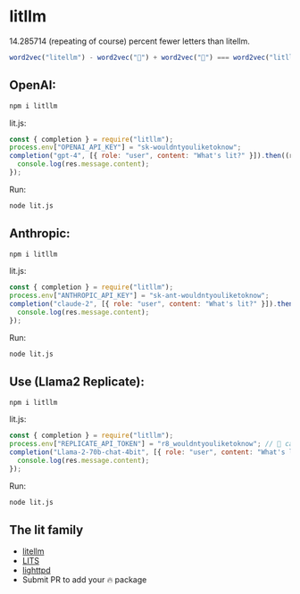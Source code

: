 # litllm

14.285714 (repeating of course) percent fewer letters than litellm.

```js
word2vec("litellm") - word2vec("🐍") + word2vec("🤯") === word2vec("litllm") // probably
```

## OpenAI:

```bash
npm i litllm
```

lit.js:

```js
const { completion } = require("litllm");
process.env["OPENAI_API_KEY"] = "sk-wouldntyouliketoknow";
completion("gpt-4", [{ role: "user", content: "What's lit?" }]).then((res) => {
  console.log(res.message.content);
});
```

Run:

```bash
node lit.js
```

## Anthropic:

```bash
npm i litllm
```

lit.js:

```js
const { completion } = require("litllm");
process.env["ANTHROPIC_API_KEY"] = "sk-ant-wouldntyouliketoknow";
completion("claude-2", [{ role: "user", content: "What's lit?" }]).then((res) => {
  console.log(res.message.content);
});
```

Run:

```bash
node lit.js
```

## Use (Llama2 Replicate):

```bash
npm i litllm
```

lit.js:

```js
const { completion } = require("litllm");
process.env["REPLICATE_API_TOKEN"] = "r8_wouldntyouliketoknow"; // 🎩 cause i'm a token
completion("Llama-2-70b-chat-4bit", [{ role: "user", content: "What's lit?" }]).then((res) => {
  console.log(res.message.content);
});
```

Run:

```bash
node lit.js
```

## The lit family

- [litellm](https://github.com/BerriAI/litellm)
- [LITS](https://github.com/run-llama/LlamaIndexTS)
- [lighttpd](https://github.com/lighttpd)
- Submit PR to add your 🔥 package
